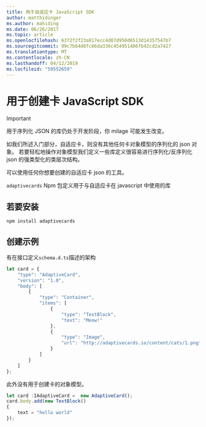 ```yaml
---
title: 用于自适应卡 JavaScript SDK
author: matthidinger
ms.author: mahiding
ms.date: 06/26/2017
ms.topic: article
ms.openlocfilehash: 6372f2f23a817ecc4d07d950d6513d14357547b7
ms.sourcegitcommit: 99c7b64d6fc66da336c454951406fb42cd2a7427
ms.translationtype: MT
ms.contentlocale: zh-CN
ms.lasthandoff: 04/12/2019
ms.locfileid: "59552659"
---
```

# <a name="javascript-sdk-for-creating-cards"></a>用于创建卡 JavaScript SDK

> [!IMPORTANT]
> 用于序列化 JSON 的库仍处于开发阶段，你 milage 可能发生改变。

如我们所述入门部分，自适应卡，则没有其他任何卡对象模型的序列化的 json 对象。  若要轻松地操作对象模型我们定义一些库定义很容易进行序列化/反序列化 json 的强类型化的类层次结构。

可以使用任何你想要创建的自适应卡 json 的工具。

`adaptivecards` Npm 包定义用于与自适应卡在 javascript 中使用的库

## <a name="to-install"></a>若要安装
```console
npm install adaptivecards
```

## <a name="example-creating"></a>创建示例 
有在接口定义`schema.d.ts`描述的架构

```typescript
let card = {
    "type": "AdaptiveCard",
    "version": "1.0",
    "body": [
        {
            "type": "Container",
            "items": [
                {
                    "type": "TextBlock",
                    "text": "Meow!"
                },
                {
                    "type": "Image",
                    "url": "http://adaptivecards.io/content/cats/1.png"
                }
            ]
        }
    ]
};
```

此外没有用于创建卡的对象模型。


```typescript
let card :IAdaptiveCard =  new AdaptiveCard();
card.body.add(new TextBlock() 
{
    text = "hello world"
});
```
